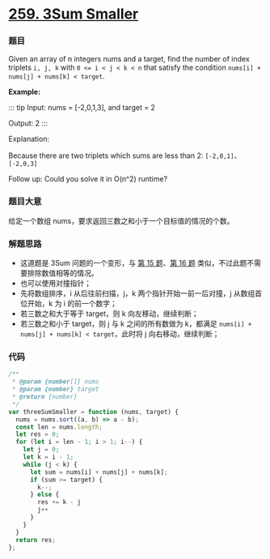 # [259. 3Sum Smaller](https://leetcode.com/problems/3sum-smaller/)

### 题目

Given an array of n integers nums and a target, find the number of index triplets `i, j, k` with `0 <= i < j < k < n` that satisfy the condition `nums[i] + nums[j] + nums[k] < target`.

**Example:**

::: tip
Input: nums = [-2,0,1,3], and target = 2

Output: 2
:::

Explanation:

Because there are two triplets which sums are less than 2: `[-2,0,1]`、`[-2,0,3]`

Follow up: Could you solve it in O(n^2) runtime?

### 题目大意

给定一个数组 nums，要求返回三数之和小于一个目标值的情况的个数。

### 解题思路

- 这道题是 3Sum 问题的一个变形，与 [第 15 题](./0015.md)、[第 16 题](./0016.md) 类似，不过此题不需要排除数值相等的情况。
- 也可以使用对撞指针；
- 先将数组排序，i 从后往前扫描，j，k 两个指针开始一前一后对撞，j 从数组首位开始，k 为 i 的前一个数字；
- 若三数之和大于等于 target，则 k 向左移动，继续判断；
- 若三数之和小于 target，则 j 与 k 之间的所有数做为 k，都满足 `nums[i] + nums[j] + nums[k] < target`，此时将 j 向右移动，继续判断；

### 代码

```javascript
/**
 * @param {number[]} nums
 * @param {number} target
 * @return {number}
 */
var threeSumSmaller = function (nums, target) {
  nums = nums.sort((a, b) => a - b);
  const len = nums.length;
  let res = 0;
  for (let i = len - 1; i > 1; i--) {
    let j = 0;
    let k = i - 1;
    while (j < k) {
      let sum = nums[i] + nums[j] + nums[k];
      if (sum >= target) {
        k--;
      } else {
        res += k - j
        j++
      }
    }
  }
  return res;
};
```
